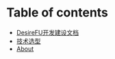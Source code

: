 # Table of contents

* [DesireFU开发建设文档](README.md)
* [技术选型](ji-shu-xuan-xing.md)
* [About](about.md)

